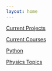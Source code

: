 ```yaml
---
layout: home
---
```


[Current Projects](./projects/current.md)

[Current Courses](./courses/current.md)

[Python](./python/scripts.md)

[Physics Topics](./physics/topics.md)

